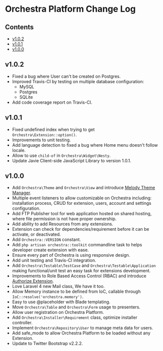 # Orchestra Platform Change Log

## Contents


- [v1.0.2](#v1.0.2)
- [v1.0.1](#v1.0.1)
- [v1.0.0](#v1.0.0)

<a name="v1.0.2"></a>
## v1.0.2

- Fixed a bug where User can't be created on Postgres.
- Improved Travis-CI by testing on multiple database configuration:
	- MySQL
	- Postgres
	- SQLite
- Add code coverage report on Travis-CI.

<a name="v1.0.1"></a>
## v1.0.1

- Fixed undefined index when trying to get `Orchestra\Extension::option()`.
- Improvements to unit testing.
- Add language detection to fixed a bug where Home menu doesn't follow locale.
- Allow to use `child-of` in `Orchestra\Widget\Nesty`.
- Update Javie Client-side JavaScript Library to version 1.0.1.

<a name="v1.0.0"></a>
## v1.0.0

- Add `Orchestra\Theme` and `Orchestra\View` and introduce [Melody Theme Manager](http://bundles.laravel.com/bundle/melody).
- Multiple event listeners to allow customizable on Orchestra including: installation process, CRUD for extension, users, account and settings configuration.
- Add FTP Publisher tool for web application hosted on shared hosting, where file permission is not have proper ownership.
- Add ability to add Resources from any extensions.
- Extension can check for dependencies/requirement before it can be activate, or deactivated.
- Add `Orchestra::VERSION` constant.
- Add `php artisan orchestra::toolkit` commandline task to helps developer create extension with ease.
- Ensure every part of Orchestra is using responsive design.
- Add unit testing and Travis-CI integration.
- Add `Orchestra\Testable\TestCase` and `Orchestra\Testable\Application` making functional/unit test an easy task for extensions development.
- Improvements to Role Based Access Control (RBAC) and introduce [Authorize Extension](http://bundles.laravel.com/bundle/authorize).
- Love Laravel 4 new Mail class, We have it too.
- Allow Memory instance to be defined from IoC, callable through `IoC::resolve('orchestra.memory')`.
- Easy to use @placeholder with Blade templating.
- Move `Orchestra\Table` and `Orchestra\Form` usage to presenters.
- Allow user registration on Orchestra Platform.
- Add `Orchestra\Installer\Requirement` class, optimize installer controller.
- Implement `Orchestra\Repository\User` to manage meta data for users.
- Add safe_mode to allow Orchestra Platform to be loaded without any Extension.
- Update to Twitter Bootstrap v2.2.2.